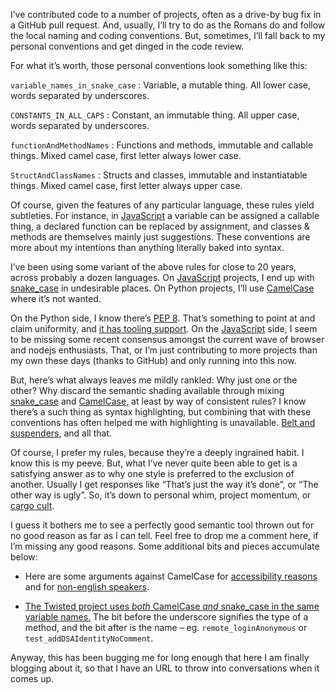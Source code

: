 I&#8217;ve contributed code to a number of projects, often as a drive-by bug fix in a GitHub pull request. And, usually, I&#8217;ll try to do as the Romans do and follow the local naming and coding conventions. But, sometimes, I&#8217;ll fall back to my personal conventions and get dinged in the code review.

<!--more-->

For what it&#8217;s worth, those personal conventions look something like this:

`variable_names_in_snake_case`
:   Variable, a mutable thing. All lower case, words separated by underscores.

`CONSTANTS_IN_ALL_CAPS`
:   Constant, an immutable thing. All upper case, words separated by underscores.

`functionAndMethodNames`
:   Functions and methods, immutable and callable things. Mixed camel case, first letter always lower case.

`StructAndClassNames`
:   Structs and classes, immutable and instantiatable things. Mixed camel case, first letter always upper case.

Of course, given the features of any particular language, these rules yield subtleties. For instance, in <a target="_blank" title="JavaScript" href="https://developer.mozilla.org/docs/JavaScript?utm_source=wordpress%20blog&utm_medium=content%20link&utm_campaign=promote%20mdn">JavaScript</a> a variable can be assigned a callable thing, a declared function can be replaced by assignment, and classes & methods are themselves mainly just suggestions. These conventions are more about my intentions than anything literally baked into syntax.

I&#8217;ve been using some variant of the above rules for close to 20 years, across probably a dozen languages. On <a target="_blank" title="JavaScript" href="https://developer.mozilla.org/docs/JavaScript?utm_source=wordpress%20blog&utm_medium=content%20link&utm_campaign=promote%20mdn">JavaScript</a> projects, I end up with [snake_case][1] in undesirable places. On Python projects, I&#8217;ll use [CamelCase][2] where it&#8217;s not wanted.

On the Python side, I know there&#8217;s [PEP 8][3]. That&#8217;s something to point at and claim uniformity, and [it has tooling support][4]. On the <a target="_blank" title="JavaScript" href="https://developer.mozilla.org/docs/JavaScript?utm_source=wordpress%20blog&utm_medium=content%20link&utm_campaign=promote%20mdn">JavaScript</a> side, I seem to be missing some recent consensus amongst the current wave of browser and nodejs enthusiasts. That, or I&#8217;m just contributing to more projects than my own these days (thanks to GitHub) and only running into this now.

But, here&#8217;s what always leaves me mildly rankled: Why just one or the other? Why discard the semantic shading available through mixing [snake_case][1] and [CamelCase][2], at least by way of consistent rules? I know there&#8217;s a such thing as syntax highlighting, but combining that with these conventions has often helped me with highlighting is unavailable. [Belt and suspenders][5], and all that.

Of course, I prefer my rules, because they&#8217;re a deeply ingrained habit. I know this is my peeve. But, what I&#8217;ve never quite been able to get is a satisfying answer as to why one style is preferred to the exclusion of another. Usually I get responses like &#8220;That&#8217;s just the way it&#8217;s done&#8221;, or &#8220;The other way is ugly&#8221;. So, it&#8217;s down to personal whim, project momentum, or [cargo cult][6].

I guess it bothers me to see a perfectly good semantic tool thrown out for no good reason as far as I can tell. Feel free to drop me a comment here, if I&#8217;m missing any good reasons. Some additional bits and pieces accumulate below:

*   Here are some arguments against CamelCase for [accessibility reasons][7] and for [non-english speakers][8].

*   [The Twisted project uses *both* CamelCase *and* snake_case in the same variable names.][9] The bit before the underscore signifies the type of a method, and the bit after is the name &#8211; eg. `remote_loginAnonymous` or `test_addDSAIdentityNoComment`.

Anyway, this has been bugging me for long enough that here I am finally blogging about it, so that I have an URL to throw into conversations when it comes up.

 [1]: http://en.wikipedia.org/wiki/Snake_case
 [2]: http://en.wikipedia.org/wiki/CamelCase
 [3]: http://www.python.org/dev/peps/pep-0008/
 [4]: http://pypi.python.org/pypi/pep8
 [5]: http://en.wiktionary.org/wiki/belt_and_suspenders
 [6]: http://en.wikipedia.org/wiki/Cargo_cult
 [7]: http://stackoverflow.com/questions/1740116/for-what-reason-do-we-have-the-lower-case-with-underscores-naming-convention/1740152#1740152
 [8]: http://stackoverflow.com/questions/1740116/for-what-reason-do-we-have-the-lower-case-with-underscores-naming-convention/1740131#1740131
 [9]: http://glyph.twistedmatrix.com/2012/10/a-tired-hobgoblin.html